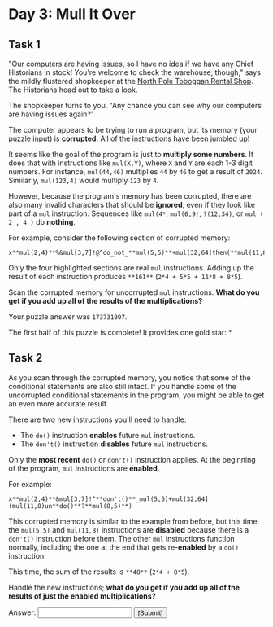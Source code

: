 # Day 3: Mull It Over 
## Task 1
"Our computers are having issues, so I have no idea if we have any Chief Historians <span title="There's a spot reserved for Chief Historians between the green toboggans and the red toboggans. They've never actually had any Chief Historians in stock, but it's best to be prepared.">in stock</span>! You're welcome to check the warehouse, though," says the mildly flustered shopkeeper at the <a href="/2020/day/2">North Pole Toboggan Rental Shop</a>. The Historians head out to take a look.

The shopkeeper turns to you. "Any chance you can see why our computers are having issues again?"

The computer appears to be trying to run a program, but its memory (your puzzle input) is **corrupted**. All of the instructions have been jumbled up!

It seems like the goal of the program is just to **multiply some numbers**. It does that with instructions like `mul(X,Y)`, where `X` and `Y` are each 1-3 digit numbers. For instance, `mul(44,46)` multiplies `44` by `46` to get a result of `2024`. Similarly, `mul(123,4)` would multiply `123` by `4`.

However, because the program's memory has been corrupted, there are also many invalid characters that should be **ignored**, even if they look like part of a `mul` instruction. Sequences like `mul(4*`, `mul(6,9!`, `?(12,34)`, or `mul ( 2 , 4 )` do **nothing**.

For example, consider the following section of corrupted memory:

```
x**mul(2,4)**%&mul[3,7]!@^do_not_**mul(5,5)**+mul(32,64]then(**mul(11,8)mul(8,5)**)
```

Only the four highlighted sections are real `mul` instructions. Adding up the result of each instruction produces `**161**` (`2*4 + 5*5 + 11*8 + 8*5`).

Scan the corrupted memory for uncorrupted `mul` instructions. **What do you get if you add up all of the results of the multiplications?**

Your puzzle answer was `173731097`.
<p class="day-success">The first half of this puzzle is complete! It provides one gold star: *

## Task 2
As you scan through the corrupted memory, you notice that some of the conditional statements are also still intact. If you handle some of the uncorrupted conditional statements in the program, you might be able to get an even more accurate result.

There are two new instructions you'll need to handle:

 - The `do()` instruction **enables** future `mul` instructions.
 - The `don't()` instruction **disables** future `mul` instructions.

Only the **most recent** `do()` or `don't()` instruction applies. At the beginning of the program, `mul` instructions are **enabled**.

For example:

```
x**mul(2,4)**&mul[3,7]!^**don't()**_mul(5,5)+mul(32,64](mul(11,8)un**do()**?**mul(8,5)**)
```

This corrupted memory is similar to the example from before, but this time the `mul(5,5)` and `mul(11,8)` instructions are **disabled** because there is a `don't()` instruction before them. The other `mul` instructions function normally, including the one at the end that gets re-**enabled** by a `do()` instruction.

This time, the sum of the results is `**48**` (`2*4 + 8*5`).

Handle the new instructions; **what do you get if you add up all of the results of just the enabled multiplications?**

<form method="post" action="3/answer"><input type="hidden" name="level" value="2"/>
Answer: <input type="text" name="answer" autocomplete="off"/> <input type="submit" value="[Submit]"/>
</form>